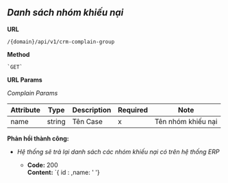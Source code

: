 ***Danh sách nhóm khiếu nại***
----
 **URL**

    /{domain}/api/v1/crm-complain-group
 **Method**

    `GET`
 **URL Params**
  
  *Complain Params*
  
  | Attribute| Type  | Description  |  Required | Note |
  |---|---|---|---|---|
  | name | string  | Tên Case | x  | Tên nhóm khiếu nại |

**Phản hồi thành công:**
  
  * _Hệ thống sẽ trả lại danh sách các nhóm khiếu nại có trên hệ thống ERP_

    * **Code:** 200 <br />
      **Content:** `{ id : ,name: ' '}